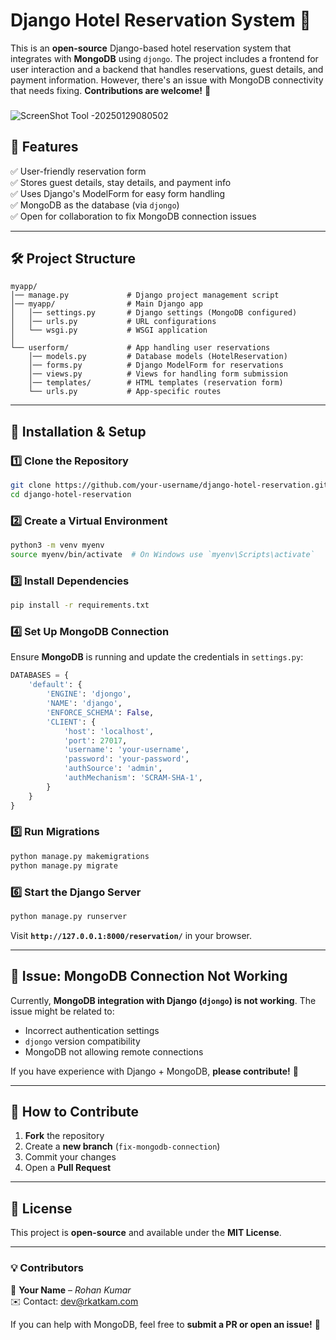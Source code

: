 # Django Hotel Reservation System 🏨  

This is an **open-source** Django-based hotel reservation system that integrates with **MongoDB** using `djongo`. The project includes a frontend for user interaction and a backend that handles reservations, guest details, and payment information. However, there's an issue with MongoDB connectivity that needs fixing. **Contributions are welcome!** 🚀  

###
![ScreenShot Tool -20250129080502](https://github.com/user-attachments/assets/70f6aea5-db47-49cc-ab45-aad03a408a51)
###

## 📌 Features  
✅ User-friendly reservation form  
✅ Stores guest details, stay details, and payment info  
✅ Uses Django's ModelForm for easy form handling  
✅ MongoDB as the database (via `djongo`)  
✅ Open for collaboration to fix MongoDB connection issues  

---

## 🛠️ Project Structure  

```
myapp/ 
│── manage.py             # Django project management script
│── myapp/                # Main Django app
│   │── settings.py       # Django settings (MongoDB configured)
│   │── urls.py           # URL configurations
│   └── wsgi.py           # WSGI application
│
└── userform/             # App handling user reservations
    │── models.py         # Database models (HotelReservation)
    │── forms.py          # Django ModelForm for reservations
    │── views.py          # Views for handling form submission
    │── templates/        # HTML templates (reservation form)
    └── urls.py           # App-specific routes
```

---

## 🚀 Installation & Setup  

### 1️⃣ Clone the Repository  

```sh
git clone https://github.com/your-username/django-hotel-reservation.git
cd django-hotel-reservation
```

### 2️⃣ Create a Virtual Environment  

```sh
python3 -m venv myenv
source myenv/bin/activate  # On Windows use `myenv\Scripts\activate`
```

### 3️⃣ Install Dependencies  

```sh
pip install -r requirements.txt
```

### 4️⃣ Set Up MongoDB Connection  

Ensure **MongoDB** is running and update the credentials in `settings.py`:  

```python
DATABASES = {
    'default': {
        'ENGINE': 'djongo',
        'NAME': 'django',  
        'ENFORCE_SCHEMA': False,
        'CLIENT': {
            'host': 'localhost',
            'port': 27017,
            'username': 'your-username',
            'password': 'your-password',
            'authSource': 'admin',
            'authMechanism': 'SCRAM-SHA-1',
        }
    }
}
```

### 5️⃣ Run Migrations  

```sh
python manage.py makemigrations
python manage.py migrate
```

### 6️⃣ Start the Django Server  

```sh
python manage.py runserver
```

Visit **`http://127.0.0.1:8000/reservation/`** in your browser.

---

## 🐞 Issue: MongoDB Connection Not Working  

Currently, **MongoDB integration with Django (`djongo`) is not working**. The issue might be related to:  
- Incorrect authentication settings  
- `djongo` version compatibility  
- MongoDB not allowing remote connections  

If you have experience with Django + MongoDB, **please contribute!** 🙌  

---

## 🤝 How to Contribute  

1. **Fork** the repository  
2. Create a **new branch** (`fix-mongodb-connection`)  
3. Commit your changes  
4. Open a **Pull Request**  

---

## 📜 License  

This project is **open-source** and available under the **MIT License**.

---

### 💡 Contributors  

👤 **Your Name** – _Rohan Kumar_  
✉️ Contact: dev@rkatkam.com  

If you can help with MongoDB, feel free to **submit a PR or open an issue!** 🚀
